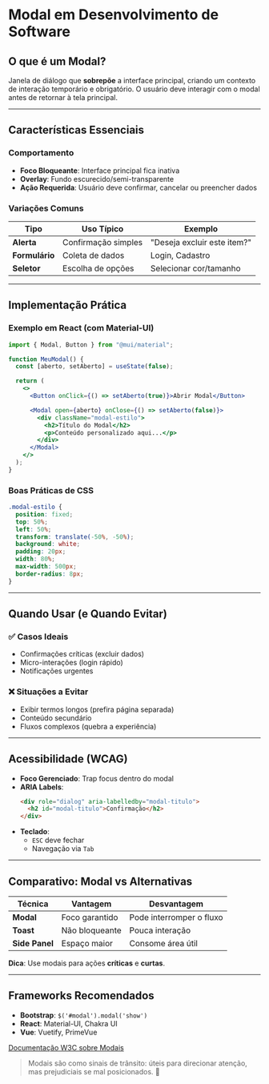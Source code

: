 # Modal em Desenvolvimento de Software

## O que é um Modal?

Janela de diálogo que **sobrepõe** a interface principal, criando um contexto de interação temporário e obrigatório. O usuário deve interagir com o modal antes de retornar à tela principal.

---

## Características Essenciais

### Comportamento

- **Foco Bloqueante**: Interface principal fica inativa
- **Overlay**: Fundo escurecido/semi-transparente
- **Ação Requerida**: Usuário deve confirmar, cancelar ou preencher dados

### Variações Comuns

| Tipo           | Uso Típico          | Exemplo                     |
| -------------- | ------------------- | --------------------------- |
| **Alerta**     | Confirmação simples | "Deseja excluir este item?" |
| **Formulário** | Coleta de dados     | Login, Cadastro             |
| **Seletor**    | Escolha de opções   | Selecionar cor/tamanho      |

---

## Implementação Prática

### Exemplo em React (com Material-UI)

```jsx
import { Modal, Button } from "@mui/material";

function MeuModal() {
  const [aberto, setAberto] = useState(false);

  return (
    <>
      <Button onClick={() => setAberto(true)}>Abrir Modal</Button>

      <Modal open={aberto} onClose={() => setAberto(false)}>
        <div className="modal-estilo">
          <h2>Título do Modal</h2>
          <p>Conteúdo personalizado aqui...</p>
        </div>
      </Modal>
    </>
  );
}
```

### Boas Práticas de CSS

```css
.modal-estilo {
  position: fixed;
  top: 50%;
  left: 50%;
  transform: translate(-50%, -50%);
  background: white;
  padding: 20px;
  width: 80%;
  max-width: 500px;
  border-radius: 8px;
}
```

---

## Quando Usar (e Quando Evitar)

### ✅ Casos Ideais

- Confirmações críticas (excluir dados)
- Micro-interações (login rápido)
- Notificações urgentes

### ❌ Situações a Evitar

- Exibir termos longos (prefira página separada)
- Conteúdo secundário
- Fluxos complexos (quebra a experiência)

---

## Acessibilidade (WCAG)

- **Foco Gerenciado**: Trap focus dentro do modal
- **ARIA Labels**:
  ```html
  <div role="dialog" aria-labelledby="modal-titulo">
    <h2 id="modal-titulo">Confirmação</h2>
  </div>
  ```
- **Teclado**:
  - `ESC` deve fechar
  - Navegação via `Tab`

---

## Comparativo: Modal vs Alternativas

| Técnica        | Vantagem       | Desvantagem              |
| -------------- | -------------- | ------------------------ |
| **Modal**      | Foco garantido | Pode interromper o fluxo |
| **Toast**      | Não bloqueante | Pouca interação          |
| **Side Panel** | Espaço maior   | Consome área útil        |

**Dica**: Use modais para ações **críticas** e **curtas**.

---

## Frameworks Recomendados

- **Bootstrap**: `$('#modal').modal('show')`
- **React**: Material-UI, Chakra UI
- **Vue**: Vuetify, PrimeVue

[Documentação W3C sobre Modais](https://www.w3.org/WAI/ARIA/apg/patterns/dialogmodal/)

> Modais são como sinais de trânsito: úteis para direcionar atenção, mas prejudiciais se mal posicionados. 🚦
